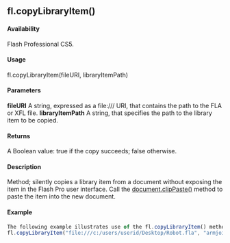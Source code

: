 ## fl.copyLibraryItem()

#### Availability

Flash Professional CS5.

#### Usage

fl.copyLibraryItem(fileURI, libraryItemPath)

#### Parameters

**fileURI** A string, expressed as a file:/// URI, that contains the path to the FLA or XFL file.
**libraryItemPath** A string, that specifies the path to the library item to be copied.

#### Returns

A Boolean value: true if the copy succeeds; false otherwise.

#### Description

Method; silently copies a library item from a document without exposing the item in the Flash Pro user interface. Call the [document.clipPaste()](#!AdobeDocs/developers-animatesdk-docs/master/Document_object/docume32.md) method to paste the item into the new document.

#### Example

```javascript
The following example illustrates use of the fl.copyLibraryItem() method to copy the armjoint-l1 library item.:
fl.copyLibraryItem("file:///c:/users/userid/Desktop/Robot.fla", "armjoint-l1"); fl.getDocumentDOM().clipPaste(true);

```